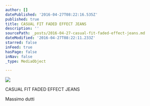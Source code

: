 ```yaml
---
author: []
datePublished: '2016-04-27T08:22:16.535Z'
published: true
title: CASUAL FIT FADED EFFECT JEANS
description: ''
sourcePath: _posts/2016-04-27-casual-fit-faded-effect-jeans.md
dateModified: '2016-04-27T08:22:11.233Z'
starred: false
inFeed: true
hasPage: false
inNav: false
_type: MediaObject

---
```

![](https://the-grid-user-content.s3-us-west-2.amazonaws.com/ee456764-9649-44be-936d-41770a3875da.jpg)

CASUAL FIT FADED EFFECT JEANS

Massimo dutti